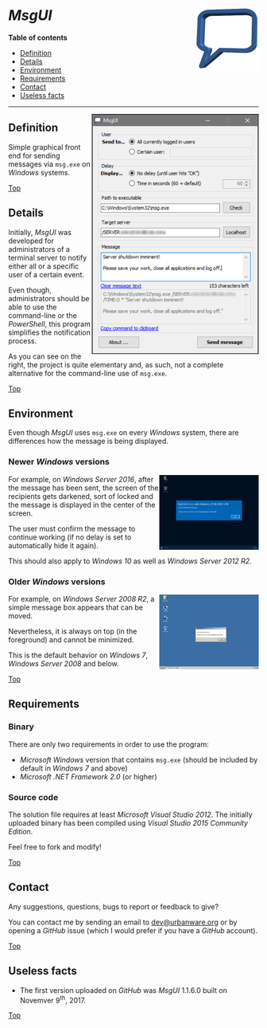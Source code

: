 # *MsgUI* <img src="https://raw.githubusercontent.com/urbanware-org/msgui/main/Source/MsgUI/Resources/Logo/MsgUI_256x256.png" alt="MsgUI logo" height="128px" width="128px" align="right"/>

**Table of contents**
*   [Definition](#definition)
*   [Details](#details)
*   [Environment](#environment)
*   [Requirements](#requirements)
*   [Contact](#contact)
*   [Useless facts](#useless-facts)

----

<img src="https://raw.githubusercontent.com/urbanware-org/msgui/main/Source/MsgUI/Resources/Images/MsgUI.png" alt="MsgUI" align="right"/>

## Definition

Simple graphical front end for sending messages via `msg.exe` on *Windows* systems.

[Top](#msgui-)

## Details

Initially, *MsgUI* was developed for administrators of a terminal server to notify either all or a specific user of a certain event.

Even though, administrators should be able to use the command-line or the *PowerShell*, this program simplifies the notification process.

As you can see on the right, the project is quite elementary and, as such, not a complete alternative for the command-line use of `msg.exe`.

[Top](#msgui-)

## Environment

Even though *MsgUI* uses `msg.exe` on every *Windows* system, there are differences how the message is being displayed.

### Newer *Windows* versions

<img src="https://raw.githubusercontent.com/urbanware-org/msgui/main/Stuff/GitHub/MsgUI_Win2016.png" alt="MsgUI on Windows Server 2016" width="200px" align="right"/>For example, on *Windows Server 2016*, after the message has been sent, the screen of the recipients  gets darkened, sort of locked and the message is displayed in the center of the screen.

The user must confirm the message to continue working (if no delay is set to automatically hide it again).

This should also apply to *Windows 10* as well as *Windows Server 2012 R2*.

### Older *Windows* versions

<img src="https://raw.githubusercontent.com/urbanware-org/msgui/main/Stuff/GitHub/MsgUI_Win2008.png" alt="MsgUI on Windows Server 2008 R2" width="200px" align="right"/>For example, on *Windows Server 2008 R2*, a simple message box appears that can be moved.

Nevertheless, it is always on top (in the foreground) and cannot be minimized.

This is the default behavior on *Windows 7*, *Windows Server 2008* and below.

[Top](#msgui-)

## Requirements

### Binary

There are only two requirements in order to use the program:

*   *Microsoft Windows* version that contains `msg.exe` (should be included by default in *Windows 7* and above)
*   *Microsoft .NET Framework 2.0* (or higher)

### Source code

The solution file requires at least *Microsoft Visual Studio 2012*. The initially uploaded binary has been compiled using *Visual Studio 2015 Community Edition*.

Feel free to fork and modify!

[Top](#msgui-)

## Contact

Any suggestions, questions, bugs to report or feedback to give?

You can contact me by sending an email to [dev@urbanware.org](mailto:dev@urbanware.org) or by opening a *GitHub* issue (which I would prefer if you have a *GitHub* account).

[Top](#msgui-)

## Useless facts

*   The first version uploaded on *GitHub* was *MsgUI* 1.1.6.0 built on Novemver 9<sup>th</sup>, 2017.

[Top](#msgui-)
